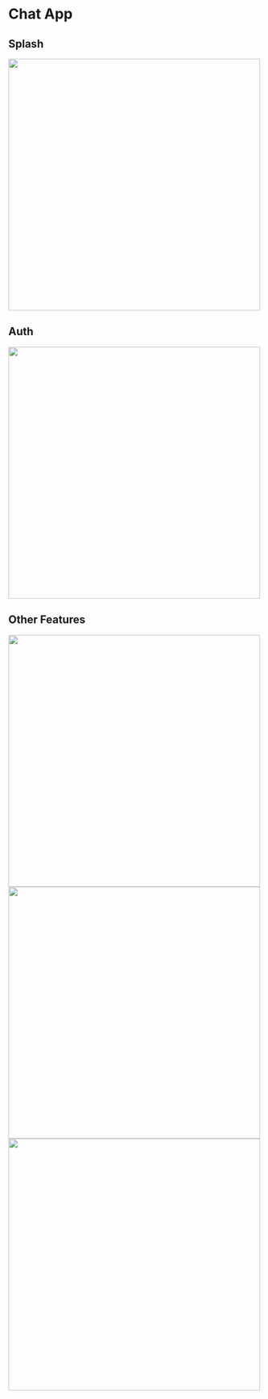 # Chat App
## Splash
<img height=500 src="https://github.com/user-attachments/assets/93080b95-cd3c-4285-8c40-a8705ab057ad">

## Auth
<img height=500 src="https://github.com/user-attachments/assets/6bd8acc7-ccc8-498b-a922-2b059de778bd">

## Other Features 
<img height=500 src="https://github.com/user-attachments/assets/08752789-8c16-4cb8-bbf1-c6ff350531f7">
<img height=500 src="https://github.com/user-attachments/assets/a610c215-0eb7-42a1-ad3e-e3356e01089b">
<img height=500 src="https://github.com/user-attachments/assets/e62af1bb-b0cf-405f-8651-5c52fccb2cbc">
